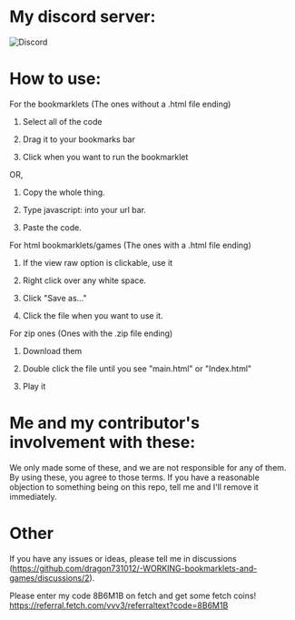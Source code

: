 # My discord server:

  ![Discord](http://invidget.switchblade.xyz/Vd5sJVqVzH)


# How to use:

For the bookmarklets (The ones without a .html file ending)

1. Select all of the code

2. Drag it to your bookmarks bar

3. Click when you want to run the bookmarklet

OR,

1. Copy the whole thing.

2. Type javascript: into your url bar.

3. Paste the code.

For html bookmarklets/games (The ones with a .html file ending)

1. If the view raw option is clickable, use it

2. Right click over any white space.

3. Click "Save as..."

4. Click the file when you want to use it.

For zip ones (Ones with the .zip file ending)

1. Download them

2. Double click the file until you see "main.html" or "Index.html"

3. Play it

# Me and my contributor's involvement with these:

We only made some of these, and we are not responsible for any of them. By using these, you agree to those terms. If you have a reasonable objection to something being on this repo, tell me and I'll remove it immediately.

# Other
If you have any issues or ideas, please tell me in discussions (https://github.com/dragon731012/-WORKING-bookmarklets-and-games/discussions/2).

Please enter my code 8B6M1B on fetch and get some fetch coins! https://referral.fetch.com/vvv3/referraltext?code=8B6M1B
